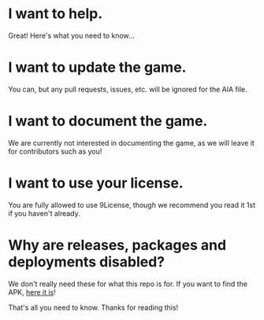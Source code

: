 # I want to help.
Great! Here's what you need to know...
# I want to update the game.
You can, but any pull requests, issues, etc. will be ignored for the AIA file.
# I want to document the game.
We are currently not interested in documenting the game, as we will leave it for contributors such as you!
# I want to use your license.
You are fully allowed to use 9License, though we recommend you read it 1st if you haven't already.
# Why are releases, packages and deployments disabled?
We don't really need these for what this repo is for. If you want to find the APK, [here it is](https://missingpro.itch.io/bean-tycoon)!  

That's all you need to know. Thanks for reading this!
